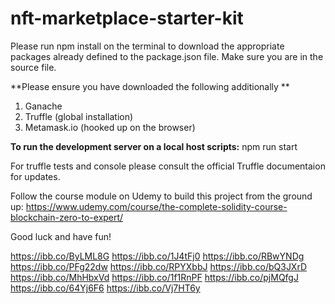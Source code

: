 # nft-marketplace-starter-kit

Please run npm install on the terminal to download the appropriate packages already defined to the package.json file.
Make sure you are in the source file.

**Please ensure you have downloaded the following additionally **

1. Ganache
2. Truffle (global installation)
3. Metamask.io (hooked up on the browser)

**To run the development server on a local host scripts:** npm run start

For truffle tests and console please consult the official Truffle documentaion for updates.

Follow the course module on Udemy to build this project from the ground up:
https://www.udemy.com/course/the-complete-solidity-course-blockchain-zero-to-expert/

Good luck and have fun!

https://ibb.co/ByLML8G
https://ibb.co/1J4tFj0
https://ibb.co/RBwYNDg
https://ibb.co/PFg22dw
https://ibb.co/RPYXbbJ
https://ibb.co/bQ3JXrD
https://ibb.co/MhHbxVd
https://ibb.co/1f1RnPF
https://ibb.co/pjMQfgJ
https://ibb.co/64Yj6F6
https://ibb.co/Vj7HT6y
